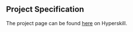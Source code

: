## Project Specification

The project page can be found [here](https://hyperskill.org/projects/65?track=1) on Hyperskill.